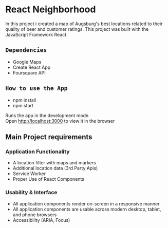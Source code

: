# React Neighborhood

In this project i created a map of Augsburg's best locations related to their quality of beer and customer ratings. 
This project was built with the JavaScript Framework React. 

## `Dependencies`
* Google Maps
* Create React App
* Foursquare API

## `How to use the App`

* npm install
* npm start

Runs the app in the development mode.<br>
Open [http://localhost:3000](http://localhost:3000) to view it in the browser

## Main Project requirements
### Application Functionality
* A location filter with maps and markers
* Additional location data (3rd Party Apis)
* Service Worker
* Proper Use of React Components

### Usability & Interface
* All application components render on-screen in a responsive manner
* All application components are usable across modern desktop, tablet, and phone browsers
* Accessibility (ARIA, Focus)
